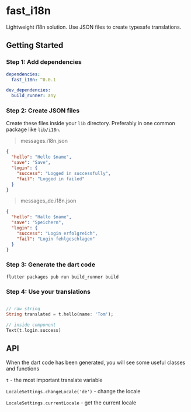 # fast_i18n

Lightweight i18n solution. Use JSON files to create typesafe translations.

## Getting Started

### Step 1: Add dependencies

```yaml
dependencies:
  fast_i18n: ^0.0.1

dev_dependencies:
  build_runner: any
```

### Step 2: Create JSON files

Create these files inside your `lib` directory. Preferably in one common package like `lib/i18n`.

> messages.i18n.json

```json
{
  "hello": "Hello $name",
  "save": "Save",
  "login": {
    "success": "Logged in successfully",
    "fail": "Logged in failed"
  }
}
```

> messages_de.i18n.json

```json
{
  "hello": "Hallo $name",
  "save": "Speichern",
  "login": {
    "success": "Login erfolgreich",
    "fail": "Login fehlgeschlagen"
  }
}
```

### Step 3: Generate the dart code

```
flutter packages pub run build_runner build
```

### Step 4: Use your translations

```dart

// raw string
String translated = t.hello(name: 'Tom');

// inside component
Text(t.login.success)
```

## API

When the dart code has been generated, you will see some useful classes and functions

`t` - the most important translate variable

`LocaleSettings.changeLocale('de')` - change the locale

`LocaleSettings.currentLocale` - get the current locale